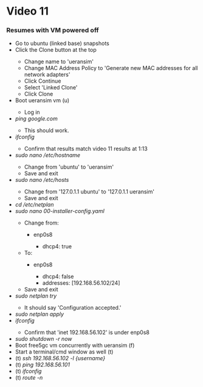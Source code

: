 <h1>Video 11</h1>
<h3>Resumes with VM powered off</h3>
<ul>
    <li>Go to ubuntu (linked base) snapshots</li>
    <li>Click the Clone button at the top</li>
    <ul>
        <li>Change name to 'ueransim'</li>
        <li>Change MAC Address Policy to 'Generate new MAC addresses for all network adapters'</li>
        <li>Click Continue</li>
        <li>Select 'Linked Clone'</li>
        <li>Click Clone</li>
    </ul>
    <li>Boot ueransim vm (u)</li>
    <ul>
        <li>Log in</li>
    </ul>
    <li><i>ping google.com</i></li>
    <ul>
        <li>This should work.</li>
    </ul>
    <li><i>ifconfig</i></li>
    <ul>
        <li>Confirm that results match video 11 results at 1:13</li>
    </ul>
    <li><i>sudo nano /etc/hostname</i></li>
    <ul>
        <li>Change from 'ubuntu' to 'ueransim'</li>
        <li>Save and exit</li>
    </ul>
    <li><i>sudo nano /etc/hosts</i></li>
    <ul>
        <li>Change from '127.0.1.1 ubuntu' to '127.0.1.1 ueransim'</li>
        <li>Save and exit</li>
    </ul>
    <li><i>cd /etc/netplan</i></li>
    <li><i>sudo nano 00-installer-config.yaml</i></li>
    <ul>
        <li>Change from:</li>
        <ul>
            <li>enp0s8</li>
            <ul>
                <li>dhcp4: true</li>
            </ul>
        </ul>
        <li>To:</li>
        <ul>
            <li>enp0s8</li>
            <ul>
                <li>dhcp4: false</li>
                <li>addresses: [192.168.56.102/24]</li>
            </ul>
        </ul>
        <li>Save and exit</li>
    </ul>
    <li><i>sudo netplan try</i></li>
    <ul>
        <li>It should say 'Configuration accepted.'</li>
    </ul>
    <li><i>sudo netplan apply</i></li>
    <li><i>ifconfig</i></li>
    <ul>
        <li>Confirm that 'inet 192.168.56.102' is under enp0s8</li>
    </ul>
    <li><i>sudo shutdown -r now</i></li>
    <li>Boot free5gc vm concurrently with ueransim (f)</li>
    <li>Start a terminal/cmd window as well (t)</li>
    <li>(t) <i>ssh 192.168.56.102 -l {username}</i></li>
    <li>(t) <i>ping 192.168.56.101</i></li>
    <li>(t) <i>ifconfig</i></li>
    <li>(t) <i>route -n</i></li>
</ul>
